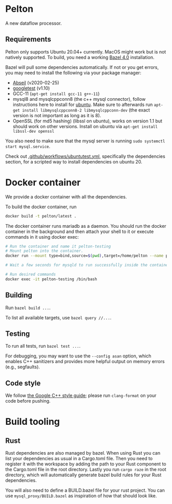 # Pelton

A new dataflow processor.

## Requirements
Pelton only supports Ubuntu 20.04+ currently. MacOS might work but is not natively supported.
To build, you need a working [Bazel 4.0](https://docs.bazel.build/versions/4.0.0/install.html)
installation.

Bazel will pull some dependencies automatically. If not or you get errors, you may need to
install the following via your package manager:
 * [Abseil](https://abseil.io/) (v2020-02-25)
 * [googletest](https://github.com/google/googletest) (v1.10)
 * GCC-11 (`apt-get install gcc-11 g++-11`)
 * mysql8 and mysqlcppconn8 (the c++ mysql connector), follow instructions here
   to install for [ubuntu](https://dev.mysql.com/doc/mysql-apt-repo-quick-guide/en/).
   Make sure to afterwards run `apt-get install libmysqlcppconn8-2 libmysqlcppconn-dev` (the
   exact version is not important as long as it is 8).
 * OpenSSL (for md5 hashing) (libssl on ubuntu), works on version 1.1 but should work
   on other versions. Install on ubuntu via `apt-get install libssl-dev openssl`

You also need to make sure that the mysql server is running `sudo systemctl start mysql.service`.

Check out [.github/workflows/ubuntutest.yml](.github/workflows/ubuntutest.yml),
specifically the dependencies section, for a scripted way to install dependencies
on ubuntu 20.

# Docker container
We provide a docker container with all the dependencies.

To build the docker container, run
```bash
docker build -t pelton/latest .
```

The docker container runs mariadb as a daemon. You should run the docker
container in the background and then attach your shell to it or execute commands
in it using docker exec:
```bash
# Run the container and name it pelton-testing
# Mount pelton into the container.
docker run --mount type=bind,source=$(pwd),target=/home/pelton --name pelton-testing -d -t pelton/latest

# Wait a few seconds for mysqld to run successfully inside the container

# Run desired commands
docker exec -it pelton-testing /bin/bash
```

## Building

Run `bazel build ...`.

To list all available targets, use `bazel query //...`.

## Testing

To run all tests, run `bazel test ...`.

For debugging, you may want to use the `--config asan` option, which enables C++
sanitizers and provides more helpful output on memory errors (e.g., segfaults).

## Code style

We follow [the Google C++ style guide](https://google.github.io/styleguide/cppguide.html);
please run `clang-format` on your code before pushing.

# Build tooling

## Rust

Rust dependencies are also managed by bazel. When using Rust you can list your
dependencies as usual in a Cargo.toml file. Then you need to register it with
the workspace by adding the path to your Rust component to the Cargo.toml file
in the root directory. Lastly you run `cargo raze` in the root directory, which
will automatically generate bazel build rules for your Rust dependencies.

You will also need to define a BUILD.bazel file for your rust project. You can
use `mysql_proxy/BUILD.bazel` as inspiration of how that should look like.